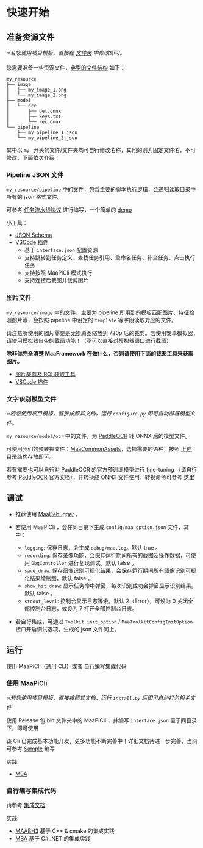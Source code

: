 # 快速开始

## 准备资源文件

*⭐若您使用项目模板，直接在 [文件夹](https://github.com/MaaXYZ/MaaPracticeBoilerplate/tree/main/assets/resource/base) 中修改即可。*

您需要准备一些资源文件，[典型的文件结构](https://github.com/MaaXYZ/MaaFramework/blob/main/sample/resource) 如下：

```tree
my_resource
├── image
│   ├── my_image_1.png
│   └── my_image_2.png
├── model
│   └── ocr
│       ├── det.onnx
│       ├── keys.txt
│       └── rec.onnx
└── pipeline
    ├── my_pipeline_1.json
    └── my_pipeline_2.json
```

其中以 `my_` 开头的文件/文件夹均可自行修改名称，其他的则为固定文件名，不可修改，下面依次介绍：

### Pipeline JSON 文件

`my_resource/pipeline` 中的文件，包含主要的脚本执行逻辑，会递归读取目录中所有的 json 格式文件。

可参考 [任务流水线协议](3.1-任务流水线协议.md) 进行编写，一个简单的 [demo](https://github.com/MaaXYZ/MaaFramework/blob/main/sample/resource/pipeline/sample.json)

小工具：

- [JSON Schema](https://github.com/MaaXYZ/MaaFramework/blob/main/tools/pipeline.schema.json)
- [VSCode 插件](https://marketplace.visualstudio.com/items?itemName=nekosu.maa-support)
  - 基于 `interface.json` 配置资源
  - 支持跳转到任务定义、查找任务引用、重命名任务、补全任务、点击执行任务
  - 支持按照 MaaPiCli 模式执行
  - 支持连接后截图并裁剪图片

### 图片文件

`my_resource/image` 中的文件，主要为 pipeline 所用到的模板匹配图片、特征检测图片等，会按照 pipeline 中设定的 `template` 等字段读取对应的文件。

请注意所使用的图片需要是无损原图缩放到 720p 后的裁剪。若使用安卓模拟器，请使用模拟器自带的截图功能！（不可以直接对模拟器窗口进行截图）

**除非你完全清楚 MaaFramework 在做什么，否则请使用下面的截图工具来获取图片。**
- [图片裁剪及 ROI 获取工具](https://github.com/MaaXYZ/MaaFramework/tree/main/tools/ImageCropper)
- [VSCode 插件](https://marketplace.visualstudio.com/items?itemName=nekosu.maa-support)

### 文字识别模型文件

*⭐若您使用项目模板，直接按照其文档，运行 `configure.py` 即可自动部署模型文件。*

`my_resource/model/ocr` 中的文件，为 [PaddleOCR](https://github.com/PaddlePaddle/PaddleOCR) 转 ONNX 后的模型文件。

可使用我们的预转换文件：[MaaCommonAssets](https://github.com/MaaXYZ/MaaCommonAssets/tree/main/OCR)，选择需要的语种，按照 [上述](#准备资源文件) 目录结构存放即可。

若有需要也可以自行对 PaddleOCR 的官方预训练模型进行 fine-tuning （请自行参考 [PaddleOCR](https://github.com/PaddlePaddle/PaddleOCR) 官方文档），并转换成 ONNX 文件使用，转换命令可参考 [这里](https://github.com/MaaXYZ/MaaCommonAssets/tree/main/OCR#command)

## 调试

- 推荐使用 [MaaDebugger](https://github.com/MaaXYZ/MaaDebugger) 。
- 若使用 MaaPiCli ，会在同目录下生成 `config/maa_option.json` 文件，其中：

  - `logging`: 保存日志，会生成 `debug/maa.log`。默认 true 。
  - `recording`: 保存录像功能，会保存运行期间所有的截图及操作数据，可使用 `DbgController` 进行复现调试。默认 false 。
  - `save_draw`: 保存图像识别可视化结果，会保存运行期间所有图像识别可视化结果绘制图。默认 false 。
  - `show_hit_draw`: 显示任务命中弹窗，每次识别成功会弹窗显示识别结果。默认 false 。
  - `stdout_level`: 控制台显示日志等级。默认 2（Error），可设为 0 关闭全部控制台日志，或设为 7 打开全部控制台日志。

- 若自行集成，可通过 `Toolkit.init_option` / `MaaToolkitConfigInitOption` 接口开启调试选项。生成的 json 文件同上。

## 运行

使用 MaaPiCli（通用 CLI）或者 自行编写集成代码

### 使用 MaaPiCli

*⭐若您使用项目模板，直接按照其文档，运行 `install.py` 后即可自动打包相关文件*

使用 Release 包 bin 文件夹中的 MaaPiCli ，并编写 `interface.json` 置于同目录下，即可使用

该 Cli 已完成基本功能开发，更多功能不断完善中！详细文档待进一步完善，当前可参考 [Sample](https://github.com/MaaXYZ/MaaFramework/blob/main/sample/interface.json) 编写

实践:

- [M9A](https://github.com/MaaXYZ/M9A/tree/main/assets/interface.json)

### 自行编写集成代码

请参考 [集成文档](2.1-集成文档.md)

实践:

- [MAABH3](https://github.com/MaaXYZ/MAABH3) 基于 C++ & cmake 的集成实践
- [MBA](https://github.com/MaaXYZ/MBA) 基于 C# .NET 的集成实践
